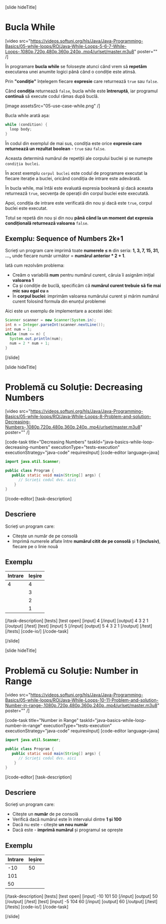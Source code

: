 [slide hideTitle]
# Bucla While

[video src="https://videos.softuni.org/hls/Java/Java-Programming-Basics/05-while-loops/RO/Java-While-Loops-5-6-7-While-Loops-,1080p,720p,480p,360p,240p,.mp4/urlset/master.m3u8" poster="" /]

În programare **bucla while** se folosește atunci când vrem să **repetăm** executarea unei anumite logici până când o condiție este atinsă.

Prin **"condiție"** înțelegem fiecare **expresie** care returnează `true` sau `false`. 

Când **condiția** returnează `false`, bucla while este **întreruptă**, iar programul **continuă** să execute codul rămas după buclă.  

[image assetsSrc="05-use-case-while.png" /]

Bucla while arată așa:
```java
while (condition) {
  loop body;
}
```

În codul din exemplul de mai sus, condiția este orice **expresie care returnează un rezultat boolean** - `true` sau `false`. 

Aceasta determină numărul de repetiții ale corpului buclei și se numește `condiția buclei`. 

În acest exemplu `corpul buclei` este codul de programare executat la fiecare iterație a buclei, oricând condiția de intrare este adevărată.

În bucla while, mai întâi este evaluată expresia booleană și dacă aceasta returnează `true`, secvența de operații din corpul buclei este executată.  

Apoi, condiția de intrare este verificată din nou și dacă este `true`, corpul buclei este executat.

Totul se repetă din nou și din nou **până când la un moment dat expresia condițională returnează valoarea** `false`.

## Exemplu: Sequence of Numbers 2k+1
Scrieți un program care imprimă toate **numerele ≤ n** din seria: **1, 3, 7, 15, 31, …,** unde fiecare număr următor = **numărul anterior * 2 + 1**.

Iată cum rezolvăm problema:
- Creăm o variabilă **num** pentru numărul curent, căruia îi asignăm inițial **valoarea 1**
- Ca și condiție de buclă, specificăm că **numărul curent trebuie să fie mai mic sau egal cu `n`**
- În **corpul buclei**: imprimăm valoarea numărului curent și mărim numărul curent folosind formula din enunțul problemei

Aici este un exemplu de implementare a acestei idei:
```java
Scanner scanner = new Scanner(System.in);
int n = Integer.parseInt(scanner.nextLine());
int num = 1;
while (num <= n) {
  System.out.println(num);
  num = 2 * num + 1;
}
```
[/slide]

[slide hideTitle]
# Problemă cu Soluție: Decreasing Numbers

[video src="https://videos.softuni.org/hls/Java/Java-Programming-Basics/05-while-loops/RO/Java-While-Loops-8-Problem-and-solution-Decreasing-Numbers-,1080p,720p,480p,360p,240p,.mp4/urlset/master.m3u8" poster="" /]

[code-task title="Decreasing Numbers" taskId="java-basics-while-loop-decreasing-numbers" executionType="tests-execution" executionStrategy="java-code" requiresInput]
[code-editor language=java]
```java
import java.util.Scanner;

public class Program {
   public static void main(String[] args) {
      // Scrieți codul dvs. aici
    }
}
```
[/code-editor]
[task-description]
## Descriere
Scrieți un program care:

* Citește un număr de pe consolă
* Imprimă numerele aflate între **numărul citit de pe consolă** și **1 (inclusiv)**, fiecare pe o linie nouă
## Exemplu

| **Intrare** | **Ieșire** |
| ---- | ---- |
| 4 | 4 |
|| 3 |
|| 2 |
|| 1 |

[/task-description]
[tests]
[test open]
[input]
4
[/input]
[output]
4
3
2
1
[/output]
[/test]
[test]
[input]
5
[/input]
[output]
5
4
3
2
1
[/output]
[/test]
[/tests]
[code-io/]
[/code-task]

[/slide]



[slide hideTitle]
# Problemă cu Soluție: Number in Range

[video src="https://videos.softuni.org/hls/Java/Java-Programming-Basics/05-while-loops/RO/Java-While-Loops-10-11-Problem-and-solution-Number-in-range-,1080p,720p,480p,360p,240p,.mp4/urlset/master.m3u8" poster="" /]

[code-task title="Number in Range" taskId="java-basics-while-loop-number-in-range" executionType="tests-execution" executionStrategy="java-code" requiresInput]
[code-editor language=java]
```java
import java.util.Scanner;

public class Program {
   public static void main(String[] args) {
      // Scrieți codul dvs. aici
    }
}
```
[/code-editor]
[task-description]
## Descriere
Scrieți un program care:

* Citește un **număr** de pe consolă
* Verifică dacă numărul este în intervalul dintre **1 și 100**
* Dacă nu este - citește **un nou număr**
* Dacă este - **imprimă numărul** și programul se oprește

## Exemplu

| **Intrare** | **Ieșire** |
| ---- | ---- |
| -10 | 50 |
| 101 |
| 50 |

[/task-description]
[tests]
[test open]
[input]
-10
101
50
[/input]
[output]
50
[/output]
[/test]
[test]
[input]
-5
104
60
[/input]
[output]
60
[/output]
[/test]
[/tests]
[code-io/]
[/code-task]

[/slide]


